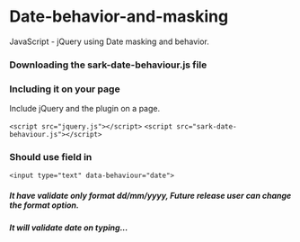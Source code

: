 # Date-behavior-and-masking
JavaScript - jQuery  using Date masking and behavior.

### Downloading the sark-date-behaviour.js file

### Including it on your page
Include jQuery and the plugin on a page.

```<script src="jquery.js"></script>``` 
 ```<script src="sark-date-behaviour.js"></script>```
 ### Should use field in
 
 ```<input type="text" data-behaviour="date">```
 
 ##### It have validate only format dd/mm/yyyy, Future release user can change the format option.

 ##### It will validate date on typing...
